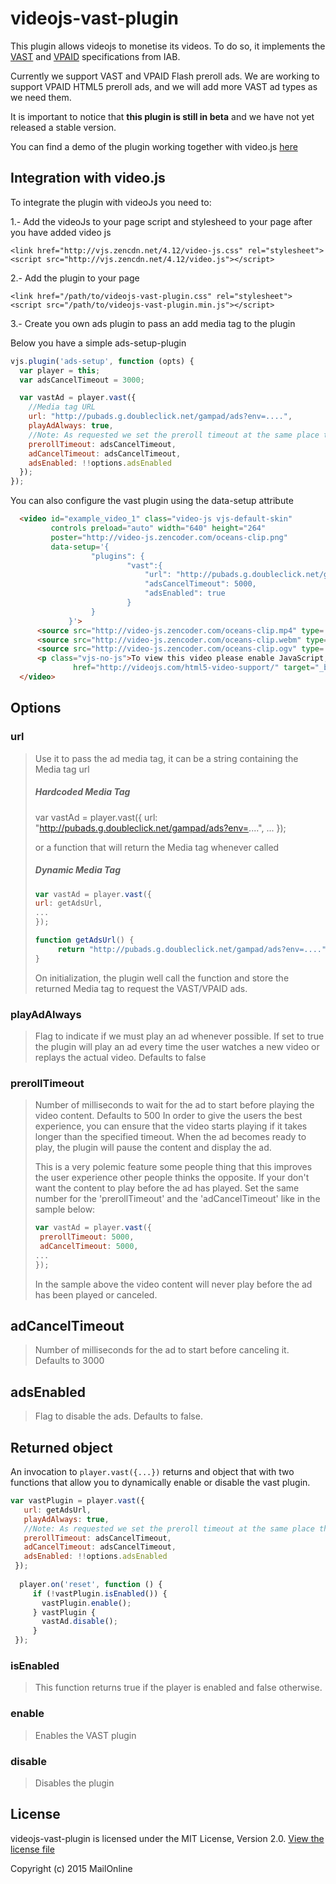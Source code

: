 # videojs-vast-plugin
  This plugin allows videojs to monetise its videos. To do so, it implements the [VAST](https://www.google.es/url?sa=t&rct=j&q=&esrc=s&source=web&cd=1&cad=rja&uact=8&ved=0CCIQFjAA&url=http%3A%2F%2Fwww.iab.net%2Fmedia%2Ffile%2FVASTv3.0.pdf&ei=pLJtVY-4Ocb0UNrBg6AH&usg=AFQjCNGKWI6H1OgqsxcWN9aNUurhZfg5uQ&sig2=l3MNKUx4yXYcBz33StyH3w&bvm=bv.94911696,d.d24) and [VPAID](http://www.iab.net/media/file/VPAID_2.0_Final_04-10-2012.pdf) specifications from IAB.
  
  Currently we support VAST and VPAID Flash preroll ads. 
  We are working to support VPAID HTML5 preroll ads, and we will add more VAST ad types as we need them.
  
  It is important to notice that **this plugin is still in beta** and we have not yet released a stable version.
  
  You can find a demo of the plugin working together with video.js [here](http://mailonline.github.io/videojs-vast-plugin)

## Integration with video.js
  To integrate the plugin with videoJs you need to:
  
  1.- Add the videoJs to your page script and stylesheed to your page after you have added video js
  ```
  <link href="http://vjs.zencdn.net/4.12/video-js.css" rel="stylesheet">
  <script src="http://vjs.zencdn.net/4.12/video.js"></script>
  ```
  2.- Add the plugin to your page
  ```
  <link href="/path/to/videojs-vast-plugin.css" rel="stylesheet">
  <script src="/path/to/videojs-vast-plugin.min.js"></script>
  ```
  3.- Create you own ads plugin to pass an add media tag to the plugin
  
  Below you have a simple ads-setup-plugin
    
  ```javascript
  vjs.plugin('ads-setup', function (opts) {
    var player = this;
    var adsCancelTimeout = 3000;
  
    var vastAd = player.vast({
      //Media tag URL
      url: "http://pubads.g.doubleclick.net/gampad/ads?env=....",
      playAdAlways: true,
      //Note: As requested we set the preroll timeout at the same place thant the adsCancelTimeout
      prerollTimeout: adsCancelTimeout,
      adCancelTimeout: adsCancelTimeout,
      adsEnabled: !!options.adsEnabled
    });
  });
  ```
  
  You can also configure the vast plugin using the data-setup attribute
  
```html
  <video id="example_video_1" class="video-js vjs-default-skin"
         controls preload="auto" width="640" height="264"
         poster="http://video-js.zencoder.com/oceans-clip.png"
         data-setup='{
                  "plugins": {
                          "vast":{
                              "url": "http://pubads.g.doubleclick.net/gampad/ads?env=....",
                              "adsCancelTimeout": 5000,
                              "adsEnabled": true
                          }
                  }
             }'>
      <source src="http://video-js.zencoder.com/oceans-clip.mp4" type='video/mp4'/>
      <source src="http://video-js.zencoder.com/oceans-clip.webm" type='video/webm'/>
      <source src="http://video-js.zencoder.com/oceans-clip.ogv" type='video/ogg'/>
      <p class="vjs-no-js">To view this video please enable JavaScript, and consider upgrading to a web browser that <a
              href="http://videojs.com/html5-video-support/" target="_blank">supports HTML5 video</a></p>
  </video>
```
  
## Options
  
### url
  >Use it to pass the ad media tag, it can be a string containing the Media tag url
  >
  >##### Hardcoded Media Tag
  >
  > var vastAd = player.vast({
  >   url: "http://pubads.g.doubleclick.net/gampad/ads?env=....",
  >  ...
  > });
  >
  >
  >or a function that will return the Media tag whenever called
  >
  >
  >#####  Dynamic Media Tag
  >```javascript
  >var vastAd = player.vast({
  >url: getAdsUrl,
  > ...
  >});
  >
  >function getAdsUrl() {
  >      return "http://pubads.g.doubleclick.net/gampad/ads?env=....";
  >}
  >```
  >On initialization, the plugin well call the function and store the returned Media tag to request the VAST/VPAID ads.
  
### playAdAlways
  >Flag to indicate if we must play an ad whenever possible. If set to true the plugin will play an ad every time the user watches a new video or replays the actual video.
  >Defaults to false
  
### prerollTimeout
  >Number of milliseconds to wait for the ad to start before playing the video content. Defaults to 500
  >In order to give the users the best experience, you can ensure that the video starts playing if it takes longer than the specified timeout. When the ad becomes ready to play, the plugin will pause the content and display the ad.
  >
  >This is a very polemic feature some people thing that this improves the user experience other people thinks the opposite. If your don't want the content to play before the ad has played. Set the same number for the 'prerollTimeout' and the 'adCancelTimeout' like in the sample below:
  >
  >```javascript
  >var vastAd = player.vast({
  >  prerollTimeout: 5000,
  >  adCancelTimeout: 5000,
  > ...
  >});
  > ```
  >
  > In the sample above the video content will never play before the ad has been played or canceled.
  
  
## adCancelTimeout
 >Number of milliseconds for the ad to start before canceling it. Defaults to 3000
 
## adsEnabled
 >Flag to disable the ads. Defaults to false.
 
## Returned object
 An invocation to ```player.vast({...})``` returns and object that with two functions that allow you to dynamically enable or disable the vast plugin.
  ```javascript
  var vastPlugin = player.vast({
     url: getAdsUrl,
     playAdAlways: true,
     //Note: As requested we set the preroll timeout at the same place thant the adsCancelTimeout
     prerollTimeout: adsCancelTimeout,
     adCancelTimeout: adsCancelTimeout,
     adsEnabled: !!options.adsEnabled
   });
    
    player.on('reset', function () {
       if (!vastPlugin.isEnabled()) {
         vastPlugin.enable();
       } vastPlugin {
         vastAd.disable();
       }
   });
  ```
  
### isEnabled
  >This function returns true if the player is enabled and false otherwise.
  
### enable
  >Enables the VAST plugin
  
### disable
  >Disables the plugin
  
## License
videojs-vast-plugin is licensed under the MIT License, Version 2.0. [View the license file](LICENSE)

Copyright (c) 2015 MailOnline
